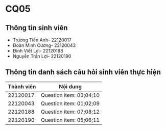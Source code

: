 # CQ05

## Thông tin sinh viên

- Trương Tiến Anh- 22120017
- Đoàn Minh Cường- 22120043
- Đinh Viết Lợi- 22120188
- Nguyễn Trần Lợi- 22120190

## Thông tin danh sách câu hỏi sinh viên thực hiện

| Thành viên | Nội dung                |
| ---------- | ----------------------- |
| 22120017   | Question item: 03;04;10 |
| 22120043   | Question item: 01;02;09 |
| 22120188   | Question item: 07;08;12 |
| 22120190   | Question item: 05;06;11 |
